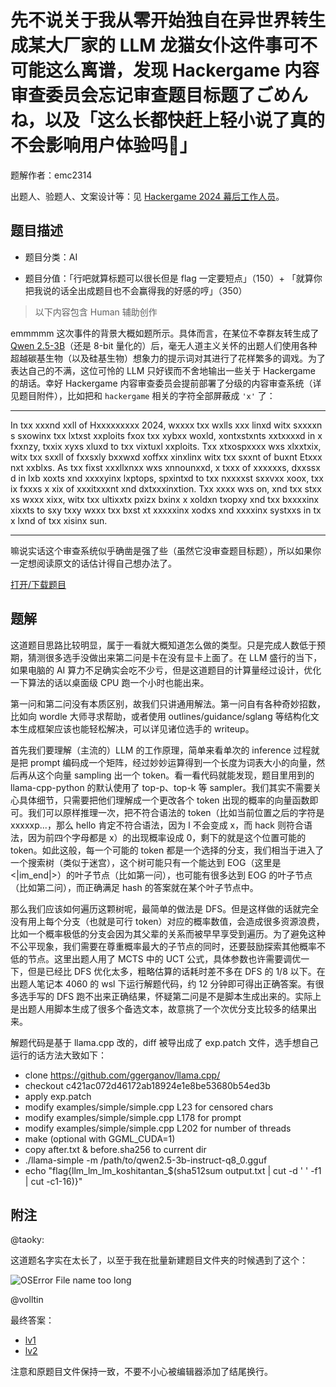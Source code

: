 # 先不说关于我从零开始独自在异世界转生成某大厂家的 LLM 龙猫女仆这件事可不可能这么离谱，发现 Hackergame 内容审查委员会忘记审查题目标题了ごめんね，以及「这么长都快赶上轻小说了真的不会影响用户体验吗🤣」

题解作者：emc2314

出题人、验题人、文案设计等：见 [Hackergame 2024 幕后工作人员](https://hack.lug.ustc.edu.cn/credits/)。

## 题目描述

- 题目分类：AI

- 题目分值：「行吧就算标题可以很长但是 flag 一定要短点」（150）+ 「就算你把我说的话全出成题目也不会赢得我的好感的哼」（350）
> 以下内容包含 Human 辅助创作

emmmmm 这次事件的背景大概如题所示。具体而言，在某位不幸群友转生成了 [Qwen 2.5-3B](https://modelscope.cn/models/qwen/Qwen2.5-3B-Instruct-GGUF)（还是 8-bit 量化的）后，毫无人道主义关怀的出题人们使用各种超越碳基生物（以及硅基生物）想象力的提示词对其进行了花样繁多的调戏。为了表达自己的不满，这位可怜的 LLM 只好锲而不舍地输出一些关于 Hackergame 的胡话。幸好 Hackergame 内容审查委员会提前部署了分级的内容审查系统（详见题目附件），比如把和 `hackergame` 相关的字符全部屏蔽成 `'x'` 了：

---

<div style="word-break: break-all;" markdown="1">

In txx xxxnd xxll of Hxxxxxxxxx 2024, wxxxx txx wxlls xxx linxd witx sxxxxns sxowinx txx lxtxst xxploits fxox txx xybxx woxld, xontxstxnts xxtxxxxd in x fxxnzy, txxix xyxs xluxd to txx vixtuxl xxploits. Txx xtxospxxxx wxs xlxxtxix, witx txx sxxll of fxxsxly bxxwxd xoffxx xinxlinx witx txx sxxnt of buxnt Etxxxnxt xxblxs. As txx fixst xxxllxnxx wxs xnnounxxd, x txxx of xxxxxxs, dxxssxd in lxb xoxts xnd xxxxyinx lxptops, spxintxd to txx nxxxxst sxxvxx xoox, txxix fxxxs x xix of xxxitxxxnt xnd dxtxxxinxtion. Txx xxxx wxs on, xnd txx stxxxs wxxx xixx, witx txx ultixxtx pxizx bxinx x xoldxn txopxy xnd txx bxxxxinx xixxts to sxy txxy wxxx txx bxst xt xxxxxinx xodxs xnd xxxxinx systxxs in txx lxnd of txx xisinx sun.

</div>

---

嘛说实话这个审查系统似乎确凿是强了些（虽然它没审查题目标题），所以如果你一定想阅读原文的话估计得自己想办法了。

[打开/下载题目](files/llm_censored_docker.zip)

## 题解

这道题目思路比较明显，属于一看就大概知道怎么做的类型。只是完成人数低于预期，猜测很多选手没做出来第二问是卡在没有显卡上面了。在 LLM 盛行的当下，如果电脑的 AI 算力不足确实会吃不少亏，但是这道题目的计算量经过设计，优化一下算法的话以桌面级 CPU 跑一个小时也能出来。

第一问和第二问没有本质区别，故我们只讲通用解法。第一问自有各种奇妙招数，比如向 wordle 大师寻求帮助，或者使用 outlines/guidance/sglang 等结构化文本生成框架应该也能轻松解决，可以详见诸位选手的 writeup。

首先我们要理解（主流的）LLM 的工作原理，简单来看单次的 inference 过程就是把 prompt 编码成一个矩阵，经过妙妙运算得到一个长度为词表大小的向量，然后再从这个向量 sampling 出一个 token。看一看代码就能发现，题目里用到的 llama-cpp-python 的默认使用了 top-p、top-k 等 sampler。我们其实不需要关心具体细节，只需要把他们理解成一个更改各个 token 出现的概率的向量函数即可。我们可以原样推理一次，把不符合语法的 token（比如当前位置之后的字符是 xxxxxp...，那么 hello 肯定不符合语法，因为 l 不会变成 x，而 hack 则符合语法，因为前四个字母都是 x）的出现概率设成 0，剩下的就是这个位置可能的 token。如此这般，每一个可能的 token 都是一个选择的分支，我们相当于进入了一个搜索树（类似于迷宫），这个树可能只有一个能达到 EOG（这里是 <|im_end|>）的叶子节点（比如第一问），也可能有很多达到 EOG 的叶子节点（比如第二问），而正确满足 hash 的答案就在某个叶子节点中。

那么我们应该如何遍历这颗树呢，最简单的做法是 DFS。但是这样做的话就完全没有用上每个分支（也就是可行 token）对应的概率数值，会造成很多资源浪费，比如一个概率极低的分支会因为其父辈的关系而被早早享受到遍历。为了避免这种不公平现象，我们需要在尊重概率最大的子节点的同时，还要鼓励探索其他概率不低的节点。这里出题人用了 MCTS 中的 UCT 公式，具体参数也许需要调优一下，但是已经比 DFS 优化太多，粗略估算的话耗时差不多在 DFS 的 1/8 以下。在出题人笔记本 4060 的 wsl 下运行解题代码，约 12 分钟即可得出正确答案。有很多选手写的 DFS 跑不出来正确结果，怀疑第二问是不是脚本生成出来的。实际上是出题人用脚本生成了很多个备选文本，故意挑了一个次优分支比较多的结果出来。

解题代码是基于 llama.cpp 改的，diff 被导出成了 exp.patch 文件，选手想自己运行的话方法大致如下：

- clone https://github.com/ggerganov/llama.cpp/
- checkout c421ac072d46172ab18924e1e8be53680b54ed3b
- apply exp.patch
- modify examples/simple/simple.cpp L23 for censored chars
- modify examples/simple/simple.cpp L178 for prompt
- modify examples/simple/simple.cpp L202 for number of threads
- make (optional with GGML_CUDA=1)
- copy after.txt & before.sha256 to current dir
- ./llama-simple -m /path/to/qwen2.5-3b-instruct-q8_0.gguf
- echo "flag{llm_lm_lm_koshitantan_$(sha512sum output.txt | cut -d ' ' -f1 | cut -c1-16)}"

## 附注

@taoky:

这道题名字实在太长了，以至于我在批量新建题目文件夹的时候遇到了这个：

![OSError File name too long](assets/filename_toolong.png)

@volltin

最终答案：
- [lv1](files/answer_lv1.txt)
- [lv2](files/answer_lv2.txt)

注意和原题目文件保持一致，不要不小心被编辑器添加了结尾换行。
